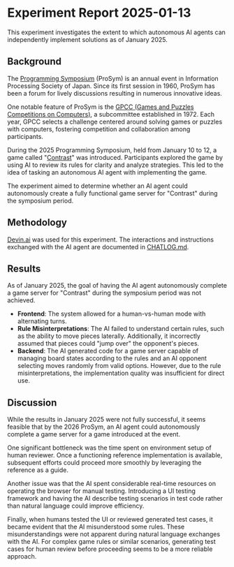 # Experiment Report 2025-01-13

This experiment investigates the extent to which autonomous AI agents can independently implement solutions as of January 2025.

## Background  
The [Programming Symposium](https://prosym.org/66/) (ProSym) is an annual event in Information Processing Society of Japan. Since its first session in 1960, ProSym has been a forum for lively discussions resulting in numerous innovative ideas.  

One notable feature of ProSym is the [GPCC (Games and Puzzles Competitions on Computers)](https://prosym.org/gpcc/), a subcommittee established in 1972. Each year, GPCC selects a challenge centered around solving games or puzzles with computers, fostering competition and collaboration among participants.

During the 2025 Programming Symposium, held from January 10 to 12, a game called "[Contrast](https://029products-contrast.studio.site/)" was introduced. Participants explored the game by using AI to review its rules for clarity and analyze strategies. This led to the idea of tasking an autonomous AI agent with implementing the game.  

The experiment aimed to determine whether an AI agent could autonomously create a fully functional game server for "Contrast" during the symposium period.

## Methodology  
[Devin.ai](https://devin.ai/) was used for this experiment. The interactions and instructions exchanged with the AI agent are documented in [CHATLOG.md](CHATLOG.md).

## Results  
As of January 2025, the goal of having the AI agent autonomously complete a game server for "Contrast" during the symposium period was not achieved.  
- **Frontend**: The system allowed for a human-vs-human mode with alternating turns.  
- **Rule Misinterpretations**: The AI failed to understand certain rules, such as the ability to move pieces laterally. Additionally, it incorrectly assumed that pieces could "jump over" the opponent's pieces.  
- **Backend**: The AI generated code for a game server capable of managing board states according to the rules and an AI opponent selecting moves randomly from valid options. However, due to the rule misinterpretations, the implementation quality was insufficient for direct use.  

## Discussion  
While the results in January 2025 were not fully successful, it seems feasible that by the 2026 ProSym, an AI agent could autonomously complete a game server for a game introduced at the event.  

One significant bottleneck was the time spent on environment setup of human reviewer. Once a functioning reference implementation is available, subsequent efforts could proceed more smoothly by leveraging the reference as a guide.  

Another issue was that the AI spent considerable real-time resources on operating the browser for manual testing. Introducing a UI testing framework and having the AI describe testing scenarios in test code rather than natural language could improve efficiency.  

Finally, when humans tested the UI or reviewed generated test cases, it became evident that the AI misunderstood some rules. These misunderstandings were not apparent during natural language exchanges with the AI. For complex game rules or similar scenarios, generating test cases for human review before proceeding seems to be a more reliable approach.
